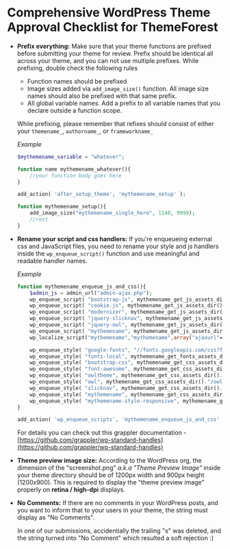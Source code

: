 # Comprehensive WordPress Theme Approval Checklist for ThemeForest


* **Prefix everything:** Make sure that your theme functions are prefixed before submitting your theme for review. Prefix should be identical all across your theme, and you can not use multiple prefixes. While prefixing, double check the following rules 
	* Function names should be prefixed
	* Image sizes added via `add_image_size()` function. All image size names should also be prefixed with that same prefix. 
	* All global variable names. Add a prefix to all variable names that you declare outside a function scope. 

	While prefixing, please remember that refixes should consist of either your `themename_`, `authorname_`, or `frameworkname_`

	_Example_
	
	```php
	$mythemename_variable = "whatever";
	
	function name mythemename_whatever(){
		//your function body goes here
	}
	
	add_action( 'after_setup_theme', 'mythemename_setup' );
	
	function mythemename_setup(){
		add_image_size("mythemename_single_hero", 1140, 9999);
		//rest
	}
	```
	
* **Rename your script and css handlers:** If you're enqueueing external css and JavaScript files, you need to rename your style and js handlers inside the `wp_enqueue_script()` function and use meaningful and readable handler names.  

	_Example_
	
	```php
	function mythemename_enqueue_js_and_css(){
		$admin_js = admin_url("admin-ajax.php");
		wp_enqueue_script( "bootstrap-js", mythemename_get_js_assets_dir()."/bootstrap.js", array("jquery"), null,true );
		wp_enqueue_script( "cookie.js", mythemename_get_js_assets_dir()."/js.cookie.js", array("jquery"), null,true );
		wp_enqueue_script( "modernizer", mythemename_get_js_assets_dir()."/modernizr.custom.js", array("jquery"), null,true );
		wp_enqueue_script( "jquery-slicknav", mythemename_get_js_assets_dir()."/jquery.slicknav.min.js", array("jquery"), null,true );
		wp_enqueue_script( "jquery-owl", mythemename_get_js_assets_dir()."/owl.carousel.min.js", array("jquery"), null,true );
		wp_enqueue_script( "mythemename", mythemename_get_js_assets_dir()."/scripts.js", array("jquery"), "1.0.1", true);
		wp_localize_script("mythemename","mythemename",array("ajaxurl"=>$admin_js));
	
		wp_enqueue_style( "google-fonts", "//fonts.googleapis.com/css?family=Lora:400,400i,700,700i|Montserrat:300,400,700", null );
		wp_enqueue_style( "fonts-local", mythemename_get_fonts_assets_dir()."/selima.css", null );
		wp_enqueue_style( "bootstrap-css", mythemename_get_css_assets_dir()."/bootstrap.css", null );
		wp_enqueue_style( "font-awesome", mythemename_get_css_assets_dir()."/font-awesome.css", null );
		wp_enqueue_style( "owltheme", mythemename_get_css_assets_dir()."/owl.theme.default.min.css", null );
		wp_enqueue_style( "owl", mythemename_get_css_assets_dir()."/owl.carousel.min.css", null );
		wp_enqueue_style( "slicknav", mythemename_get_css_assets_dir()."/slicknav.css", null );
		wp_enqueue_style( "mythemename", mythemename_get_css_assets_dir()."/styles.css", null, "1.0.1" );
		wp_enqueue_style( "mythemename-style-responsive", mythemename_get_css_assets_dir()."/style-responsive.css", null );
	}
	
	add_action( 'wp_enqueue_scripts', 'mythemename_enqueue_js_and_css' );
	
	```
	
	For details you can check out this grappler documentation - [https://github.com/grappler/wp-standard-handles](https://github.com/grappler/wp-standard-handles)
	
* **Theme preview image size:** According to the WordPress org, the dimension of the "screenshot.png" *a.k.a "Theme Preview Image"* inside your theme directory should be of 1200px width and 900px height (1200x900). This is required to display the "theme preview image" properly on **retina / high-dpi** displays. 

* **No Comments:** If there are no comments in your WordPress posts, and you want to inform that to your users in your theme, the string must display as "No Comments". 

	In one of our submissions, accidentially the trailing "s" was deleted, and the string turned into "No Comment" which resulted a soft rejection :)